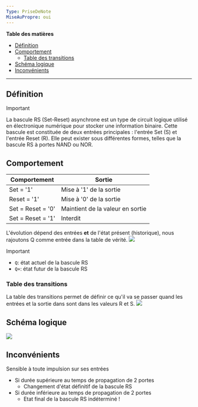 ```yaml
---
Type: PriseDeNote
MiseAuPropre: oui
---
```

**Table des matières**
- [Définition](#d%C3%A9finition)
- [Comportement](#comportement)
	- [Table des transitions](#table-des-transitions)
- [Schéma logique](#sch%C3%A9ma-logique)
- [Inconvénients](#inconv%C3%A9nients)

___
## Définition
>[!important]
>La bascule RS (Set-Reset) asynchrone est un type de circuit logique utilisé en électronique numérique pour stocker une information binaire. Cette bascule est constituée de deux entrées principales : l'entrée Set (S) et l'entrée Reset (R). Elle peut exister sous différentes formes, telles que la bascule RS à portes NAND ou NOR.

## Comportement
| Comportement | Sortie |
| ---- | ---- |
| Set = '1' | Mise à '1' de la sortie |
| Reset = '1' | Mise à '0' de la sortie |
| Set = Reset = '0' | Maintient de la valeur en sortie |
| Set = Reset = '1' | Interdit |
L'évolution dépend des entrées **et** de l'état présent (historique), nous rajoutons Q comme entrée dans la table de vérité.
![](..//_src/img/docs/Pasted%20image%2020240105120316.png)
>[!important]
>- `Q`: état actuel de la bascule RS
>- `Q+`: état futur de la bascule RS

### Table des transitions
La table des transitions permet de définir ce qu'il va se passer quand les entrées et la sortie dans sont dans les valeurs R et S.
![](..//_src/img/docs/Pasted%20image%2020240105120617.png)
## Schéma logique
![](..//_src/img/docs/Pasted%20image%2020240105120643.png)
## Inconvénients
Sensible à toute impulsion sur ses entrées
- Si durée supérieure au temps de propagation de 2 portes
	- Changement d'état définitif de la bascule RS
- Si durée inférieure au temps de propagation de 2 portes
	- Etat final de la bascule RS indéterminé !